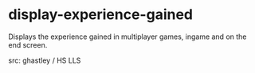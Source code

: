 # display-experience-gained

Displays the experience gained in multiplayer games, ingame and on the end screen.

src: ghastley / HS LLS
